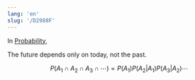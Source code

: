 ```yaml
---
lang: 'en'
slug: '/D2988F'
---
```


In [Probability](./../.././docs/pages/Probability.md),

The future depends only on today, not the past.

$$
P(A_1 \cap A_2 \cap A_3 \cap \cdots) = P(A_1) P(A_2 | A_1) P(A_3 | A_2) \cdots
$$

<head>
  <html lang="en-US"/>
</head>
